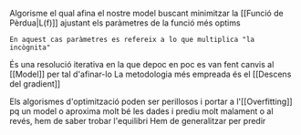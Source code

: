 Algorisme el qual afina el nostre model buscant minimitzar la [[Funció de Pèrdua|L(f)]] ajustant els paràmetres de la funció més optims 

	En aquest cas paràmetres es refereix a lo que multiplica "la incògnita"

És una resolució iterativa en la que depoc en poc es van fent canvis al [[Model]] per tal d'afinar-lo
	La metodologia més empreada és el [[Descens del gradient]]


Els algorismes d'optimització poden ser perillosos i portar a l'[[Overfitting]] pq un model o aproxima molt bé les dades i prediu molt malament o al revés, hem de saber trobar l'equilibri
	Hem de generalitzar per predir